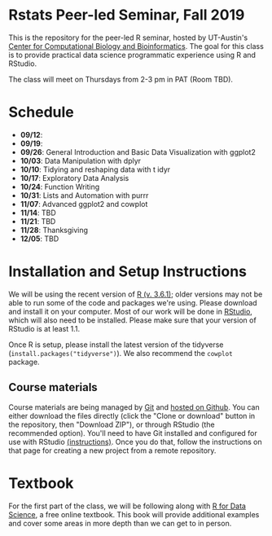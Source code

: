 # Rstats Peer-led Seminar, Fall 2019
This is the repository for the peer-led R seminar, hosted by UT-Austin's [Center for Computational Biology and Bioinformatics](http://ccbb.biosci.utexas.edu/).  The goal for this class is to provide practical data science programmatic experience using R and RStudio. 

The class will meet on Thursdays from 2-3 pm in PAT (Room TBD). 

# Schedule

- **09/12**: 
- **09/19**: 
- **09/26**: General Introduction and Basic Data Visualization with ggplot2
- **10/03**: Data Manipulation with dplyr
- **10/10**: Tidying and reshaping data with t  idyr
- **10/17**: Exploratory Data Analysis
- **10/24**: Function Writing
- **10/31**: Lists and Automation with purrr
- **11/07**: Advanced ggplot2 and cowplot
- **11/14**: TBD
- **11/21**: TBD
- **11/28**: Thanksgiving
- **12/05**: TBD

# Installation and Setup Instructions

We will be using the recent version of [R (v. 3.6.1)](https://cran.r-project.org/); older versions may not be able to run some of the code and packages we're using.  Please download and install it on your computer.  Most of our work will be done in [RStudio](https://https://www.rstudio.com/products/rstudio/download/#download), which will also need to be installed.  Please make sure that your version of RStudio is at least 1.1.

Once R is setup, please install the latest version of the tidyverse (`install.packages("tidyverse")`).  We also recommend the `cowplot` package.

## Course materials

Course materials are being managed by [Git](https://git-scm.com/) and [hosted on Github](https://github.com/Christopher-Peterson/Rstats2018).  You can either download the files directly (click the "Clone or download" button in the repository, then "Download ZIP"), or through RStudio (the recommended option).  You'll need to have Git installed and configured for use with RStudio [(instructions)](https://support.rstudio.com/hc/en-us/articles/200532077-Version-Control-with-Git-and-SVN).  Once you do that, follow the instructions on that page for creating a new project from a remote repository.  

# Textbook

For the first part of the class, we will be following along with [R for Data Science](http://r4ds.had.co.nz/index.html), a free online textbook.  This book will provide additional examples and cover some areas in more depth than we can get to in person.

